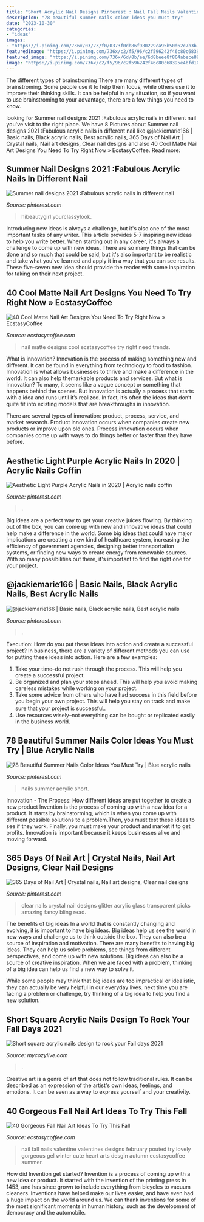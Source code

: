 ```yaml
---
title: "Short Acrylic Nail Designs Pinterest : Nail Fall Nails Valentine Valentines Designs February Pouted Try Lovely Gorgeous Gel Winter Cute Heart Arts Desgin Autumn Ecstasycoffee Summer"
description: "78 beautiful summer nails color ideas you must try"
date: "2023-10-30"
categories:
- "ideas"
images:
- "https://i.pinimg.com/736x/03/73/f0/0373f0db86f980229ca95b50d62c7b3b--clear-nails-crystal-nails.jpg"
featuredImage: "https://i.pinimg.com/736x/c2/f5/96/c2f596242f46c80c68395e4bfd1071d9.jpg"
featured_image: "https://i.pinimg.com/736x/6d/8b/ee/6d8beee8f804abece8993d5d9b4613e1.jpg"
image: "https://i.pinimg.com/736x/c2/f5/96/c2f596242f46c80c68395e4bfd1071d9.jpg"
---
```



The different types of brainstroming
There are many different types of brainstroming. Some people use it to help them focus, while others use it to improve their thinking skills. It can be helpful in any situation, so if you want to use brainstroming to your advantage, there are a few things you need to know.

	

		
looking for Summer nail designs 2021 :Fabulous acrylic nails in different nail you've visit to the right place. We have 8 Pictures about Summer nail designs 2021 :Fabulous acrylic nails in different nail like @jackiemarie166 | Basic nails, Black acrylic nails, Best acrylic nails, 365 Days of Nail Art | Crystal nails, Nail art designs, Clear nail designs and also 40 Cool Matte Nail Art Designs You Need To Try Right Now » EcstasyCoffee. Read more:
		
    
## Summer Nail Designs 2021 :Fabulous Acrylic Nails In Different Nail

<img loading=lazy src="https://i.pinimg.com/736x/6d/8b/ee/6d8beee8f804abece8993d5d9b4613e1.jpg" onerror="this.onerror=null;this.src='https://tse3.mm.bing.net/th?id=OIP._RptMb6yUvvTlIXE5PVG2QHaKo&amp;pid=15.1';" alt="Summer nail designs 2021 :Fabulous acrylic nails in different nail">

_Source: pinterest.com_

>hibeautygirl yourclassylook. 

	

Introducing new ideas is always a challenge, but it's also one of the most important tasks of any writer. This article provides 5-7 inspiring new ideas to help you write better.
When starting out in any career, it's always a challenge to come up with new ideas. There are so many things that can be done and so much that could be said, but it's also important to be realistic and take what you've learned and apply it in a way that you can see results. These five-seven new idea should provide the reader with some inspiration for taking on their next project.

    
## 40 Cool Matte Nail Art Designs You Need To Try Right Now » EcstasyCoffee

<img loading=lazy src="https://i0.wp.com/www.ecstasycoffee.com/wp-content/uploads/2016/09/Matte-Nail-Art-Ideas-@EcstasyCoffee-7.jpg" onerror="this.onerror=null;this.src='https://tse2.mm.bing.net/th?id=OIP.C2T3nz9OcxJx8llxIZThUwHaIW&amp;pid=15.1';" alt="40 Cool Matte Nail Art Designs You Need To Try Right Now » EcstasyCoffee">

_Source: ecstasycoffee.com_

>nail matte designs cool ecstasycoffee try right need trends. 

	

What is innovation?
Innovation is the process of making something new and different. It can be found in everything from technology to food to fashion. Innovation is what allows businesses to thrive and make a difference in the world. It can also help themarkable products and services.
But what is innovation? To many, it seems like a vague concept or something that happens behind the scenes. But innovation is actually a process that starts with a idea and runs until it’s realized. In fact, it’s often the ideas that don’t quite fit into existing models that are breakthroughs in innovation.

There are several types of innovation: product, process, service, and market research. Product innovation occurs when companies create new products or improve upon old ones. Process innovation occurs when companies come up with ways to do things better or faster than they have before.

    
## Aesthetic Light Purple Acrylic Nails In 2020 | Acrylic Nails Coffin

<img loading=lazy src="https://i.pinimg.com/736x/c2/f5/96/c2f596242f46c80c68395e4bfd1071d9.jpg" onerror="this.onerror=null;this.src='https://tse3.mm.bing.net/th?id=OIP.6vW2OF0KqKJglnHBIVZT4AHaMT&amp;pid=15.1';" alt="Aesthetic Light Purple Acrylic Nails in 2020 | Acrylic nails coffin">

_Source: pinterest.com_

>. 

	

Big ideas are a perfect way to get your creative juices flowing. By thinking out of the box, you can come up with new and innovative ideas that could help make a difference in the world. Some big ideas that could have major implications are creating a new kind of healthcare system, increasing the efficiency of government agencies, designing better transportation systems, or finding new ways to create energy from renewable sources. With so many possibilities out there, it's important to find the right one for your project.

    
## @jackiemarie166 | Basic Nails, Black Acrylic Nails, Best Acrylic Nails

<img loading=lazy src="https://i.pinimg.com/736x/12/d2/2a/12d22a29e9ad4b3a90be2c62849254de.jpg" onerror="this.onerror=null;this.src='https://tse1.mm.bing.net/th?id=OIP.vTJho0bjxJx0P_ucjxgBsgHaKl&amp;pid=15.1';" alt="@jackiemarie166 | Basic nails, Black acrylic nails, Best acrylic nails">

_Source: pinterest.com_

>. 

	

Execution: How do you put these ideas into action and create a successful project?
In business, there are a variety of different methods you can use for putting these ideas into action. Here are a few examples:
1. Take your time–do not rush through the process. This will help you create a successful project.
2. Be organized and plan your steps ahead. This will help you avoid making careless mistakes while working on your project.
3. Take some advice from others who have had success in this field before you begin your own project. This will help you stay on track and make sure that your project is successful。
4. Use resources wisely–not everything can be bought or replicated easily in the business world.

    
## 78 Beautiful Summer Nails Color Ideas You Must Try | Blue Acrylic Nails

<img loading=lazy src="https://i.pinimg.com/736x/21/9c/d4/219cd4e4c24d92181d8f6293ce07c5d6.jpg" onerror="this.onerror=null;this.src='https://tse2.mm.bing.net/th?id=OIP.ZkSgnQ-8vrU7RooU2NJ6QAHaJ4&amp;pid=15.1';" alt="78 Beautiful Summer Nails Color Ideas You Must Try | Blue acrylic nails">

_Source: pinterest.com_

>nails summer acrylic short. 

	

Innovation - The Process: How different ideas are put together to create a new product
Invention is the process of coming up with a new idea for a product. It starts by brainstorming, which is when you come up with different possible solutions to a problem.Then, you must test these ideas to see if they work. Finally, you must make your product and market it to get profits. Innovation is important because it keeps businesses alive and moving forward.

    
## 365 Days Of Nail Art | Crystal Nails, Nail Art Designs, Clear Nail Designs

<img loading=lazy src="https://i.pinimg.com/736x/03/73/f0/0373f0db86f980229ca95b50d62c7b3b--clear-nails-crystal-nails.jpg" onerror="this.onerror=null;this.src='https://tse2.mm.bing.net/th?id=OIP.oPA_PgrFUMUA2ZLCMTHrPwHaJ3&amp;pid=15.1';" alt="365 Days of Nail Art | Crystal nails, Nail art designs, Clear nail designs">

_Source: pinterest.com_

>clear nails crystal nail designs glitter acrylic glass transparent picks amazing fancy bling read. 

	

The benefits of big ideas
In a world that is constantly changing and evolving, it is important to have big ideas. Big ideas help us see the world in new ways and challenge us to think outside the box. They can also be a source of inspiration and motivation.
There are many benefits to having big ideas. They can help us solve problems, see things from different perspectives, and come up with new solutions. Big ideas can also be a source of creative inspiration. When we are faced with a problem, thinking of a big idea can help us find a new way to solve it.

While some people may think that big ideas are too impractical or idealistic, they can actually be very helpful in our everyday lives. next time you are facing a problem or challenge, try thinking of a big idea to help you find a new solution.

    
## Short Square Acrylic Nails Design To Rock Your Fall Days 2021

<img loading=lazy src="https://mycozylive.com/wp-content/uploads/2021/08/39-2.jpg" onerror="this.onerror=null;this.src='https://tse2.mm.bing.net/th?id=OIP.Y91hrRAVHAiGJQM4k1L1FQHaNK&amp;pid=15.1';" alt="Short square acrylic nails design to rock your Fall days 2021">

_Source: mycozylive.com_

>. 

	

Creative art is a genre of art that does not follow traditional rules. It can be described as an expression of the artist's own ideas, feelings, and emotions. It can be seen as a way to express yourself and your creativity.

    
## 40 Gorgeous Fall Nail Art Ideas To Try This Fall

<img loading=lazy src="https://i0.wp.com/www.ecstasycoffee.com/wp-content/uploads/2016/09/Fall-Nail-Art-Idea.jpg" onerror="this.onerror=null;this.src='https://tse4.mm.bing.net/th?id=OIP.1A-vdxllfIjJuCMLymknwgHaNJ&amp;pid=15.1';" alt="40 Gorgeous Fall Nail Art Ideas To Try This Fall">

_Source: ecstasycoffee.com_

>nail fall nails valentine valentines designs february pouted try lovely gorgeous gel winter cute heart arts desgin autumn ecstasycoffee summer. 

	

How did Invention get started?
Invention is a process of coming up with a new idea or product. It started with the invention of the printing press in 1453, and has since grown to include everything from bicycles to vacuum cleaners. Inventions have helped make our lives easier, and have even had a huge impact on the world around us. We can thank inventions for some of the most significant moments in human history, such as the development of democracy and the automobile.

